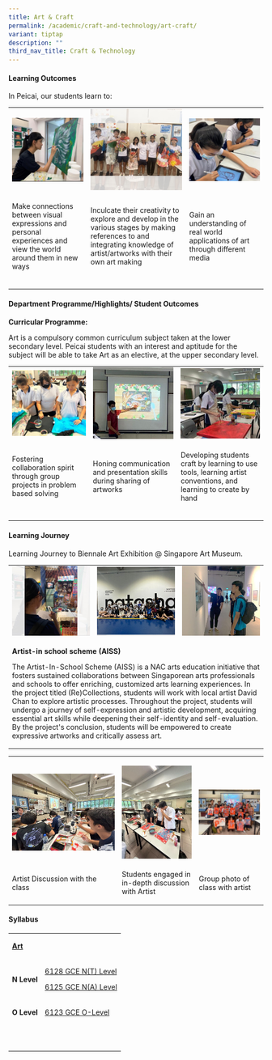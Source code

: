 ```yaml
---
title: Art & Craft
permalink: /academic/craft-and-technology/art-craft/
variant: tiptap
description: ""
third_nav_title: Craft & Technology
---
```

<h4><strong>Learning Outcomes</strong></h4>
<p>In Peicai, our students learn to:</p>
<table style="minWidth: 75px">
<colgroup>
<col>
<col>
<col>
</colgroup>
<tbody>
<tr>
<td rowspan="1" colspan="1">
<div class="isomer-image-wrapper">
<img style="width: 100%;" height="auto" width="100%" src="/images/visual_express_art_v1.jpg">
</div>
</td>
<td rowspan="1" colspan="1">
<div class="isomer-image-wrapper">
<img style="width: 100%;" height="auto" width="100%" src="/images/visual_express_art_v2.jpg">
</div>
</td>
<td rowspan="1" colspan="1">
<div class="isomer-image-wrapper">
<img style="width: 100%;" height="auto" width="100%" src="/images/visual_express_art_v3.jpg">
</div>
</td>
</tr>
<tr>
<td rowspan="1" colspan="1">
<p>Make connections between visual expressions and personal experiences and
view the world around them in new ways</p>
</td>
<td rowspan="1" colspan="1">
<p>Inculcate their creativity to explore and develop in the various stages
by making references to and integrating knowledge of artist/artworks with
their own art making</p>
</td>
<td rowspan="1" colspan="1">
<p>Gain an understanding of real world applications of art through different
media</p>
</td>
</tr>
<tr>
<td rowspan="1" colspan="1">
<p></p>
</td>
<td rowspan="1" colspan="1">
<p></p>
</td>
<td rowspan="1" colspan="1">
<p></p>
</td>
</tr>
</tbody>
</table>
<h4><strong>Department Programme/Highlights/ Student Outcomes</strong></h4>
<p><strong>Curricular Programme:</strong>
</p>
<p>Art is a compulsory common curriculum subject taken at the lower secondary
level. Peicai students with an interest and aptitude for the subject will
be able to take Art as an elective, at the upper secondary level.</p>
<table style="minWidth: 75px">
<colgroup>
<col>
<col>
<col>
</colgroup>
<tbody>
<tr>
<td rowspan="1" colspan="1">
<div class="isomer-image-wrapper">
<img style="width: 100%;" height="auto" width="100%" src="/images/visual_express_art_v4.jpg">
</div>
</td>
<td rowspan="1" colspan="1">
<div class="isomer-image-wrapper">
<img style="width: 100%;" height="auto" width="100%" src="/images/visual_express_art_v5.jpg">
</div>
</td>
<td rowspan="1" colspan="1">
<div class="isomer-image-wrapper">
<img style="width: 100%;" height="auto" width="100%" src="/images/visual_express_art_v6.jpg">
</div>
</td>
</tr>
<tr>
<td rowspan="1" colspan="1">
<p>Fostering collaboration spirit through group projects in problem based
solving</p>
</td>
<td rowspan="1" colspan="1">
<p>Honing communication and presentation skills during sharing of artworks</p>
</td>
<td rowspan="1" colspan="1">
<p>Developing students craft by learning to use tools, learning artist conventions,
and learning to create by hand</p>
</td>
</tr>
<tr>
<td rowspan="1" colspan="1">
<p></p>
</td>
<td rowspan="1" colspan="1">
<p></p>
</td>
<td rowspan="1" colspan="1">
<p></p>
</td>
</tr>
</tbody>
</table>
<h4><strong>Learning Journey</strong></h4>
<p>Learning Journey to Biennale Art Exhibition @ Singapore Art Museum.</p>
<table style="minWidth: 75px">
<colgroup>
<col>
<col>
<col>
</colgroup>
<tbody>
<tr>
<td rowspan="1" colspan="1">
<div class="isomer-image-wrapper">
<img style="width: 100%;" height="auto" width="100%" src="/images/visual_express_art_v7.jpg">
</div>
</td>
<td rowspan="1" colspan="1">
<div class="isomer-image-wrapper">
<img style="width: 100%;" height="auto" width="100%" src="/images/visual_express_art_v8.jpg">
</div>
</td>
<td rowspan="1" colspan="1">
<div class="isomer-image-wrapper">
<img style="width: 100%;" height="auto" width="100%" src="/images/visual_express_art_v9.jpg">
</div>
</td>
</tr>
<tr>
<td rowspan="1" colspan="3">
<p><strong>Artist-in school scheme (AISS)</strong>
</p>
<p>The Artist-In-School Scheme (AISS) is a NAC arts education initiative
that fosters sustained collaborations between Singaporean arts professionals
and schools to offer enriching, customized arts learning experiences. In
the project titled (Re)Collections, students will work with local artist
David Chan to explore artistic processes. Throughout the project, students
will undergo a journey of self-expression and artistic development, acquiring
essential art skills while deepening their self-identity and self-evaluation.
By the project's conclusion, students will be empowered to create expressive
artworks and critically assess art.</p>
</td>
</tr>
</tbody>
</table>
<table style="minWidth: 75px">
<colgroup>
<col>
<col>
<col>
</colgroup>
<tbody>
<tr>
<th rowspan="1" colspan="1">
<p></p>
<div class="isomer-image-wrapper">
<img style="width: 100%" height="auto" width="100%" alt="" src="/images/Academic/art_2024_1.jpg">
</div>
</th>
<th rowspan="1" colspan="1">
<p></p>
<div class="isomer-image-wrapper">
<img style="width: 100%" height="auto" width="100%" alt="" src="/images/Academic/art_2024_2.jpg">
</div>
</th>
<th rowspan="1" colspan="1">
<p></p>
<div class="isomer-image-wrapper">
<img style="width: 100%" height="auto" width="100%" alt="" src="/images/Academic/art_2024_3.jpg">
</div>
</th>
</tr>
<tr>
<td rowspan="1" colspan="1">
<p>Artist Discussion with the class</p>
</td>
<td rowspan="1" colspan="1">
<p>Students engaged in in-depth discussion with Artist</p>
</td>
<td rowspan="1" colspan="1">
<p>Group photo of class with artist</p>
</td>
</tr>
</tbody>
</table>
<h4><strong>Syllabus</strong></h4>
<table style="minWidth: 50px">
<colgroup>
<col>
<col>
</colgroup>
<tbody>
<tr>
<td rowspan="1" colspan="1">
<p><strong><u>Art</u></strong>
</p>
</td>
<td rowspan="1" colspan="1">
<p></p>
</td>
</tr>
<tr>
<td rowspan="1" colspan="1">
<p><strong>N Level</strong>
</p>
</td>
<td rowspan="1" colspan="1">
<p><a href="https://www.seab.gov.sg/docs/default-source/national-examinations/syllabus/nlevel/2024syllabus/6128_y24_sy.pdf" rel="noopener noreferrer nofollow" target="_blank">6128 GCE N(T) Level</a>
</p>
<p><a href="https://www.seab.gov.sg/docs/default-source/national-examinations/syllabus/nlevel/2024syllabus/6125_y24_sy.pdf" rel="noopener noreferrer nofollow" target="_blank">6125 GCE N(A) Level</a>
</p>
</td>
</tr>
<tr>
<td rowspan="1" colspan="1">
<p><strong>O Level</strong>
</p>
</td>
<td rowspan="1" colspan="1">
<p><a href="https://www.seab.gov.sg/docs/default-source/national-examinations/syllabus/olevel/2024syllabus/6123_y24_sy.pdf" rel="noopener noreferrer nofollow" target="_blank">6123 GCE O-Level</a>
</p>
</td>
</tr>
<tr>
<td rowspan="1" colspan="1">
<p>&nbsp;</p>
</td>
<td rowspan="1" colspan="1">
<p></p>
</td>
</tr>
</tbody>
</table>
<p></p>